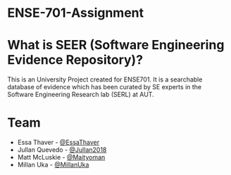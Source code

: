 # ENSE-701-Assignment

# What is SEER (Software Engineering Evidence Repository)?
This is an University Project created for ENSE701. It is a searchable database of evidence which has been curated by SE experts in the Software
Engineering Research lab (SERL) at AUT.

# Team
- Essa Thaver - <a href="https://github.com/EssaThaver"> @EssaThaver </a>
- Jullan Quevedo - <a href="https://github.com/Jullan2018"> @Jullan2018 </a>
- Matt McLuskie - <a href="https://github.com/Maityoman"> @Maityoman </a>
- Millan Uka - <a href="https://github.com/MillanUka"> @MillanUka </a>
